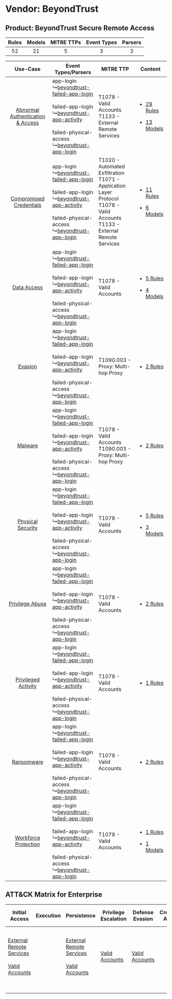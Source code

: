 Vendor: BeyondTrust
===================
Product: BeyondTrust Secure Remote Access
-----------------------------------------
| Rules | Models | MITRE TTPs | Event Types | Parsers |
|:-----:|:------:|:----------:|:-----------:|:-------:|
|  52   |   21   |     5      |      3      |    3    |

|    Use-Case    | Event Types/Parsers    | MITRE TTP    | Content    |
|:----:| ---- | ---- | ---- |
| [Abnormal Authentication & Access](../../../UseCases/uc_abnormal_authentication_&_access.md) |  app-login<br> ↳[beyondtrust-failed-app-login](Ps/pC_beyondtrustfailedapplogin.md)<br><br> failed-app-login<br> ↳[beyondtrust-app-activity](Ps/pC_beyondtrustappactivity.md)<br><br> failed-physical-access<br> ↳[beyondtrust-app-login](Ps/pC_beyondtrustapplogin.md)<br> | T1078 - Valid Accounts<br>T1133 - External Remote Services<br>    | [<ul><li>29 Rules</li></ul><ul><li>13 Models</li></ul>](RM/r_m_beyondtrust_beyondtrust_secure_remote_access_Abnormal_Authentication_&_Access.md) |
|          [Compromised Credentials](../../../UseCases/uc_compromised_credentials.md)          |  app-login<br> ↳[beyondtrust-failed-app-login](Ps/pC_beyondtrustfailedapplogin.md)<br><br> failed-app-login<br> ↳[beyondtrust-app-activity](Ps/pC_beyondtrustappactivity.md)<br><br> failed-physical-access<br> ↳[beyondtrust-app-login](Ps/pC_beyondtrustapplogin.md)<br> | T1020 - Automated Exfiltration<br>T1071 - Application Layer Protocol<br>T1078 - Valid Accounts<br>T1133 - External Remote Services<br> | [<ul><li>11 Rules</li></ul><ul><li>6 Models</li></ul>](RM/r_m_beyondtrust_beyondtrust_secure_remote_access_Compromised_Credentials.md)    |
|    [Data Access](../../../UseCases/uc_data_access.md)    |  app-login<br> ↳[beyondtrust-failed-app-login](Ps/pC_beyondtrustfailedapplogin.md)<br><br> failed-app-login<br> ↳[beyondtrust-app-activity](Ps/pC_beyondtrustappactivity.md)<br><br> failed-physical-access<br> ↳[beyondtrust-app-login](Ps/pC_beyondtrustapplogin.md)<br> | T1078 - Valid Accounts<br>    | [<ul><li>5 Rules</li></ul><ul><li>4 Models</li></ul>](RM/r_m_beyondtrust_beyondtrust_secure_remote_access_Data_Access.md)    |
|    [Evasion](../../../UseCases/uc_evasion.md)    |  app-login<br> ↳[beyondtrust-failed-app-login](Ps/pC_beyondtrustfailedapplogin.md)<br><br> failed-app-login<br> ↳[beyondtrust-app-activity](Ps/pC_beyondtrustappactivity.md)<br><br> failed-physical-access<br> ↳[beyondtrust-app-login](Ps/pC_beyondtrustapplogin.md)<br> | T1090.003 - Proxy: Multi-hop Proxy<br>    | [<ul><li>2 Rules</li></ul>](RM/r_m_beyondtrust_beyondtrust_secure_remote_access_Evasion.md)    |
|    [Malware](../../../UseCases/uc_malware.md)    |  app-login<br> ↳[beyondtrust-failed-app-login](Ps/pC_beyondtrustfailedapplogin.md)<br><br> failed-app-login<br> ↳[beyondtrust-app-activity](Ps/pC_beyondtrustappactivity.md)<br><br> failed-physical-access<br> ↳[beyondtrust-app-login](Ps/pC_beyondtrustapplogin.md)<br> | T1078 - Valid Accounts<br>T1090.003 - Proxy: Multi-hop Proxy<br>    | [<ul><li>2 Rules</li></ul>](RM/r_m_beyondtrust_beyondtrust_secure_remote_access_Malware.md)    |
|    [Physical Security](../../../UseCases/uc_physical_security.md)    |  app-login<br> ↳[beyondtrust-failed-app-login](Ps/pC_beyondtrustfailedapplogin.md)<br><br> failed-app-login<br> ↳[beyondtrust-app-activity](Ps/pC_beyondtrustappactivity.md)<br><br> failed-physical-access<br> ↳[beyondtrust-app-login](Ps/pC_beyondtrustapplogin.md)<br> | T1078 - Valid Accounts<br>    | [<ul><li>5 Rules</li></ul><ul><li>3 Models</li></ul>](RM/r_m_beyondtrust_beyondtrust_secure_remote_access_Physical_Security.md)    |
|    [Privilege Abuse](../../../UseCases/uc_privilege_abuse.md)    |  app-login<br> ↳[beyondtrust-failed-app-login](Ps/pC_beyondtrustfailedapplogin.md)<br><br> failed-app-login<br> ↳[beyondtrust-app-activity](Ps/pC_beyondtrustappactivity.md)<br><br> failed-physical-access<br> ↳[beyondtrust-app-login](Ps/pC_beyondtrustapplogin.md)<br> | T1078 - Valid Accounts<br>    | [<ul><li>2 Rules</li></ul>](RM/r_m_beyondtrust_beyondtrust_secure_remote_access_Privilege_Abuse.md)    |
|    [Privileged Activity](../../../UseCases/uc_privileged_activity.md)    |  app-login<br> ↳[beyondtrust-failed-app-login](Ps/pC_beyondtrustfailedapplogin.md)<br><br> failed-app-login<br> ↳[beyondtrust-app-activity](Ps/pC_beyondtrustappactivity.md)<br><br> failed-physical-access<br> ↳[beyondtrust-app-login](Ps/pC_beyondtrustapplogin.md)<br> | T1078 - Valid Accounts<br>    | [<ul><li>1 Rules</li></ul>](RM/r_m_beyondtrust_beyondtrust_secure_remote_access_Privileged_Activity.md)    |
|    [Ransomware](../../../UseCases/uc_ransomware.md)    |  app-login<br> ↳[beyondtrust-failed-app-login](Ps/pC_beyondtrustfailedapplogin.md)<br><br> failed-app-login<br> ↳[beyondtrust-app-activity](Ps/pC_beyondtrustappactivity.md)<br><br> failed-physical-access<br> ↳[beyondtrust-app-login](Ps/pC_beyondtrustapplogin.md)<br> | T1078 - Valid Accounts<br>    | [<ul><li>2 Rules</li></ul>](RM/r_m_beyondtrust_beyondtrust_secure_remote_access_Ransomware.md)    |
|    [Workforce Protection](../../../UseCases/uc_workforce_protection.md)    |  app-login<br> ↳[beyondtrust-failed-app-login](Ps/pC_beyondtrustfailedapplogin.md)<br><br> failed-app-login<br> ↳[beyondtrust-app-activity](Ps/pC_beyondtrustappactivity.md)<br><br> failed-physical-access<br> ↳[beyondtrust-app-login](Ps/pC_beyondtrustapplogin.md)<br> | T1078 - Valid Accounts<br>    | [<ul><li>1 Rules</li></ul><ul><li>1 Models</li></ul>](RM/r_m_beyondtrust_beyondtrust_secure_remote_access_Workforce_Protection.md)    |

ATT&CK Matrix for Enterprise
----------------------------
| Initial Access                                                                                                                                   | Execution | Persistence                                                                                                                                      | Privilege Escalation                                                | Defense Evasion                                                     | Credential Access | Discovery | Lateral Movement | Collection | Command and Control                                                                                                                                                                                                      | Exfiltration                                                                | Impact |
| ------------------------------------------------------------------------------------------------------------------------------------------------ | --------- | ------------------------------------------------------------------------------------------------------------------------------------------------ | ------------------------------------------------------------------- | ------------------------------------------------------------------- | ----------------- | --------- | ---------------- | ---------- | ------------------------------------------------------------------------------------------------------------------------------------------------------------------------------------------------------------------------ | --------------------------------------------------------------------------- | ------ |
| [External Remote Services](https://attack.mitre.org/techniques/T1133)<br><br>[Valid Accounts](https://attack.mitre.org/techniques/T1078)<br><br> |           | [External Remote Services](https://attack.mitre.org/techniques/T1133)<br><br>[Valid Accounts](https://attack.mitre.org/techniques/T1078)<br><br> | [Valid Accounts](https://attack.mitre.org/techniques/T1078)<br><br> | [Valid Accounts](https://attack.mitre.org/techniques/T1078)<br><br> |                   |           |                  |            | [Proxy: Multi-hop Proxy](https://attack.mitre.org/techniques/T1090/003)<br><br>[Application Layer Protocol](https://attack.mitre.org/techniques/T1071)<br><br>[Proxy](https://attack.mitre.org/techniques/T1090)<br><br> | [Automated Exfiltration](https://attack.mitre.org/techniques/T1020)<br><br> |        |